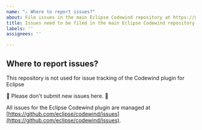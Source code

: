 ```yaml
---
name: "⚠️ Where to report issues?"
about: File issues in the main Eclipse Codewind repository at https://github.com/eclipse/codewind/issues
title: Issues need to be filed in the main Eclipse Codewind repository
labels: ''
assignees: ''

---
```


## Where to report issues?

This repository is not used for issue tracking of the Codewind plugin for Eclipse

🚨 Please don't submit new issues here. 🚨

All issues for the Eclipse Codewind plugin are managed at [https://github.com/eclipse/codewind/issues](https://github.com/eclipse/codewind/issues).
